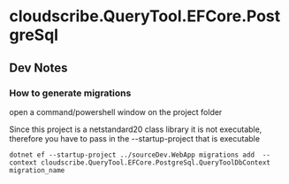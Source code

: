 ﻿# cloudscribe.QueryTool.EFCore.PostgreSql

## Dev Notes

### How to generate migrations

open a command/powershell window on the project folder

Since this project is a netstandard20 class library it is not executable, therefore you have to pass in the --startup-project that is executable

~~~
dotnet ef --startup-project ../sourceDev.WebApp migrations add  --context cloudscribe.QueryTool.EFCore.PostgreSql.QueryToolDbContext migration_name
~~~
